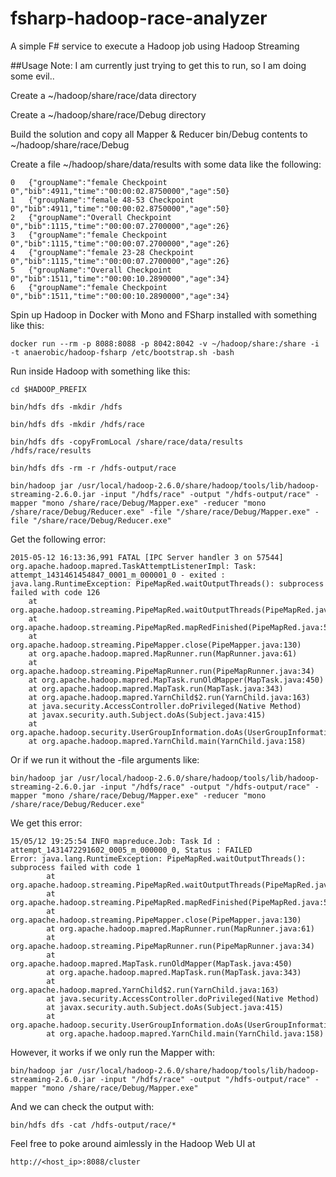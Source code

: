 # fsharp-hadoop-race-analyzer
A simple F# service to execute a Hadoop job using Hadoop Streaming

##Usage
Note: I am currently just trying to get this to run, so I am doing some evil..

Create a ~/hadoop/share/race/data directory

Create a ~/hadoop/share/race/Debug directory

Build the solution and copy all Mapper & Reducer bin/Debug contents to ~/hadoop/share/race/Debug

Create a file ~/hadoop/share/data/results with some data like the following:
```
0	{"groupName":"female Checkpoint 0","bib":4911,"time":"00:00:02.8750000","age":50}
1	{"groupName":"female 48-53 Checkpoint 0","bib":4911,"time":"00:00:02.8750000","age":50}
2	{"groupName":"Overall Checkpoint 0","bib":1115,"time":"00:00:07.2700000","age":26}
3	{"groupName":"female Checkpoint 0","bib":1115,"time":"00:00:07.2700000","age":26}
4	{"groupName":"female 23-28 Checkpoint 0","bib":1115,"time":"00:00:07.2700000","age":26}
5	{"groupName":"Overall Checkpoint 0","bib":1511,"time":"00:00:10.2890000","age":34}
6	{"groupName":"female Checkpoint 0","bib":1511,"time":"00:00:10.2890000","age":34}
```

Spin up Hadoop in Docker with Mono and FSharp installed with something like this:
```
docker run --rm -p 8088:8088 -p 8042:8042 -v ~/hadoop/share:/share -i -t anaerobic/hadoop-fsharp /etc/bootstrap.sh -bash
```

Run inside Hadoop with something like this:
```
cd $HADOOP_PREFIX

bin/hdfs dfs -mkdir /hdfs

bin/hdfs dfs -mkdir /hdfs/race

bin/hdfs dfs -copyFromLocal /share/race/data/results /hdfs/race/results

bin/hdfs dfs -rm -r /hdfs-output/race

bin/hadoop jar /usr/local/hadoop-2.6.0/share/hadoop/tools/lib/hadoop-streaming-2.6.0.jar -input "/hdfs/race" -output "/hdfs-output/race" -mapper "mono /share/race/Debug/Mapper.exe" -reducer "mono /share/race/Debug/Reducer.exe" -file "/share/race/Debug/Mapper.exe" -file "/share/race/Debug/Reducer.exe"
```

Get the following error:
```
2015-05-12 16:13:36,991 FATAL [IPC Server handler 3 on 57544] org.apache.hadoop.mapred.TaskAttemptListenerImpl: Task: attempt_1431461454847_0001_m_000001_0 - exited : java.lang.RuntimeException: PipeMapRed.waitOutputThreads(): subprocess failed with code 126
	at org.apache.hadoop.streaming.PipeMapRed.waitOutputThreads(PipeMapRed.java:322)
	at org.apache.hadoop.streaming.PipeMapRed.mapRedFinished(PipeMapRed.java:535)
	at org.apache.hadoop.streaming.PipeMapper.close(PipeMapper.java:130)
	at org.apache.hadoop.mapred.MapRunner.run(MapRunner.java:61)
	at org.apache.hadoop.streaming.PipeMapRunner.run(PipeMapRunner.java:34)
	at org.apache.hadoop.mapred.MapTask.runOldMapper(MapTask.java:450)
	at org.apache.hadoop.mapred.MapTask.run(MapTask.java:343)
	at org.apache.hadoop.mapred.YarnChild$2.run(YarnChild.java:163)
	at java.security.AccessController.doPrivileged(Native Method)
	at javax.security.auth.Subject.doAs(Subject.java:415)
	at org.apache.hadoop.security.UserGroupInformation.doAs(UserGroupInformation.java:1628)
	at org.apache.hadoop.mapred.YarnChild.main(YarnChild.java:158)
```

Or if we run it without the -file arguments like:
```
bin/hadoop jar /usr/local/hadoop-2.6.0/share/hadoop/tools/lib/hadoop-streaming-2.6.0.jar -input "/hdfs/race" -output "/hdfs-output/race" -mapper "mono /share/race/Debug/Mapper.exe" -reducer "mono /share/race/Debug/Reducer.exe"
```

We get this error:
```
15/05/12 19:25:54 INFO mapreduce.Job: Task Id : attempt_1431472291602_0005_m_000000_0, Status : FAILED
Error: java.lang.RuntimeException: PipeMapRed.waitOutputThreads(): subprocess failed with code 1
        at org.apache.hadoop.streaming.PipeMapRed.waitOutputThreads(PipeMapRed.java:322)
        at org.apache.hadoop.streaming.PipeMapRed.mapRedFinished(PipeMapRed.java:535)
        at org.apache.hadoop.streaming.PipeMapper.close(PipeMapper.java:130)
        at org.apache.hadoop.mapred.MapRunner.run(MapRunner.java:61)
        at org.apache.hadoop.streaming.PipeMapRunner.run(PipeMapRunner.java:34)
        at org.apache.hadoop.mapred.MapTask.runOldMapper(MapTask.java:450)
        at org.apache.hadoop.mapred.MapTask.run(MapTask.java:343)
        at org.apache.hadoop.mapred.YarnChild$2.run(YarnChild.java:163)
        at java.security.AccessController.doPrivileged(Native Method)
        at javax.security.auth.Subject.doAs(Subject.java:415)
        at org.apache.hadoop.security.UserGroupInformation.doAs(UserGroupInformation.java:1628)
        at org.apache.hadoop.mapred.YarnChild.main(YarnChild.java:158)
```

However, it works if we only run the Mapper with:
```
bin/hadoop jar /usr/local/hadoop-2.6.0/share/hadoop/tools/lib/hadoop-streaming-2.6.0.jar -input "/hdfs/race" -output "/hdfs-output/race" -mapper "mono /share/race/Debug/Mapper.exe"
```

And we can check the output with:
```
bin/hdfs dfs -cat /hdfs-output/race/*
```

Feel free to poke around aimlessly in the Hadoop Web UI at
```
http://<host_ip>:8088/cluster
```
